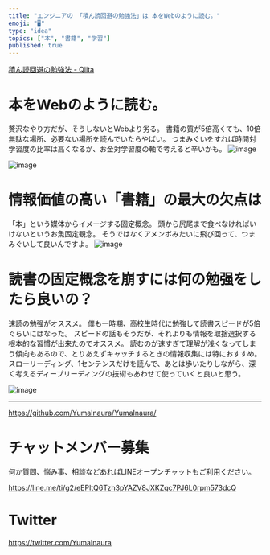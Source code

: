 ```yaml
---
title: "エンジニアの 「積ん読回避の勉強法」は 本をWebのように読む。"
emoji: "🖥"
type: "idea"
topics: ["本", "書籍", "学習"]
published: true
---
```


[積ん読回避の勉強法 - Qiita](https://qiita.com/guitar_char/items/216d7b91dc649c278094#comment-82ac9a9f700d5cc964c0)

# 本をWebのように読む。

贅沢なやり方だが、そうしないとWebより劣る。
書籍の質が5倍高くても、10倍無駄な場所、必要ない場所を読んでいたらやばい。
つまみぐいをすれば時間対学習度の比率は高くなるが、お金対学習度の軸で考えると辛いかも。
![image](https://user-images.githubusercontent.com/13635059/50569820-bfd19000-0db3-11e9-9d05-c54117639da6.png)

![image](https://user-images.githubusercontent.com/13635059/50569817-b811eb80-0db3-11e9-8f21-343c417bdeec.png)

# 情報価値の高い「書籍」の最大の欠点は

「本」という媒体からイメージする固定概念。
頭から尻尾まで食べなければいけないというお魚固定観念。
そうではなくアメンボみたいに飛び回って、つまみぐいして良いんですよ。
![image](https://user-images.githubusercontent.com/13635059/50569809-7da84e80-0db3-11e9-8c5b-b71cc28a7374.png)

#  読書の固定概念を崩すには何の勉强をしたら良いの？

速読の勉强がオススメ。
僕も一時期、高校生時代に勉強して読書スピードが5倍ぐらいにはなった。
スピードの話もそうだが、それよりも情報を取捨選択する根本的な習慣が出来たのでオススメ。
読むのが速すぎて理解が浅くなってしまう傾向もあるので、とりあえずキャッチするときの情報収集には特におすすめ。
スローリーディング、1センテンスだけを読んで、あとは歩いたりしながら、深く考えるディープリーディングの技術もあわせて使っていくと良いと思う。

![image](https://user-images.githubusercontent.com/13635059/50569739-fce85300-0db0-11e9-8524-de792f0c68f8.png)

---

https://github.com/YumaInaura/YumaInaura/








<!-- Update From Qiita API -->

# チャットメンバー募集


何か質問、悩み事、相談などあればLINEオープンチャットもご利用ください。

https://line.me/ti/g2/eEPltQ6Tzh3pYAZV8JXKZqc7PJ6L0rpm573dcQ





# Twitter


https://twitter.com/YumaInaura


<!-- Update From Qiita API -->


